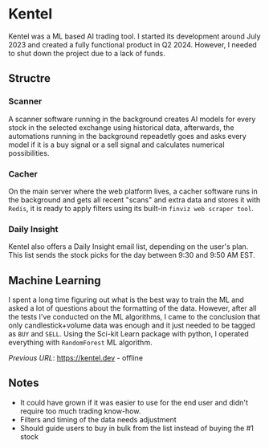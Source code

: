 # Kentel
Kentel was a ML based AI trading tool. I started its development around July 2023 and created a fully functional product in Q2 2024. However, I needed to shut down the project due to a lack of funds.

## Structre
### Scanner
A scanner software running in the background creates AI models for every stock in the selected exchange using historical data, afterwards, the automations running in the background repeadetly goes and asks every model if it is a buy signal or a sell signal and calculates numerical possibilities. 
### Cacher
On the main server where the web platform lives, a cacher software runs in the background and gets all recent "scans" and extra data and stores it with `Redis`, it is ready to apply filters using its built-in `finviz web scraper tool`.
### Daily Insight
Kentel also offers a Daily Insight email list, depending on the user's plan. This list sends the stock picks for the day between 9:30 and 9:50 AM EST.


## Machine Learning
I spent a long time figuring out what is the best way to train the ML and asked a lot of questions about the formatting of the data. However, after all the tests I've conducted on the ML algorithms, I came to the conclusion that only candlestick+volume data was enough and it just needed to be tagged as `BUY` and `SELL`. Using the Sci-kit Learn package with python, I operated everything with `RandomForest` ML algorithm.

*Previous URL*: https://kentel.dev - offline
## Notes
- It could have grown if it was easier to use for the end user and didn't require too much trading know-how.
- Filters and timing of the data needs adjustment
- Should guide users to buy in bulk from the list instead of buying the #1 stock
